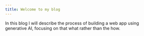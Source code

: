 ```yaml
---
title: Welcome to my blog
---
```


In this blog I will describe the process of building a web app using generative AI, focusing on that what rather than the how.

